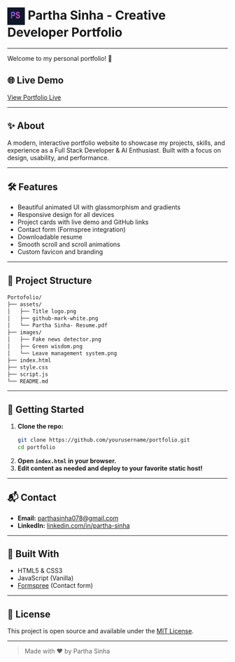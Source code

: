# <img src="assets/Title logo.png" alt="Logo" width="40" height="40" style="vertical-align:middle;"> Partha Sinha - Creative Developer Portfolio

---

Welcome to my personal portfolio! 🚀

## 🌐 Live Demo
[View Portfolio Live](https://crac-ksaw.github.io/My-portofolio/)

---

## ✨ About
A modern, interactive portfolio website to showcase my projects, skills, and experience as a Full Stack Developer & AI Enthusiast. Built with a focus on design, usability, and performance.

---

## 🛠️ Features
- Beautiful animated UI with glassmorphism and gradients
- Responsive design for all devices
- Project cards with live demo and GitHub links
- Contact form (Formspree integration)
- Downloadable resume
- Smooth scroll and scroll animations
- Custom favicon and branding

---

## 📁 Project Structure
```
Portofolio/
├── assets/
│   ├── Title logo.png
│   ├── github-mark-white.png
│   └── Partha Sinha- Resume.pdf
├── images/
│   ├── Fake news detector.png
│   ├── Green wisdom.png
│   └── Leave management system.png
├── index.html
├── style.css
├── script.js
└── README.md
```

---

## 🚀 Getting Started
1. **Clone the repo:**
   ```bash
   git clone https://github.com/yourusername/portfolio.git
   cd portfolio
   ```
2. **Open `index.html` in your browser.**
3. **Edit content as needed and deploy to your favorite static host!**

---

## 📬 Contact
- **Email:** parthasinha078@gmail.com
- **LinkedIn:** [linkedin.com/in/partha-sinha](https://www.linkedin.com/in/partha-sinha-472ab636b/)

---

## 🧰 Built With
- HTML5 & CSS3
- JavaScript (Vanilla)
- [Formspree](https://formspree.io/) (Contact form)

---

## 📄 License
This project is open source and available under the [MIT License](LICENSE).

---

> Made with ❤️ by Partha Sinha 


